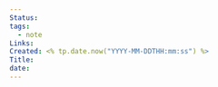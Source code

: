 ```yaml
---
Status: 
tags:
  - note
Links: 
Created: <% tp.date.now("YYYY-MM-DDTHH:mm:ss") %>
Title: 
date:
---
```

